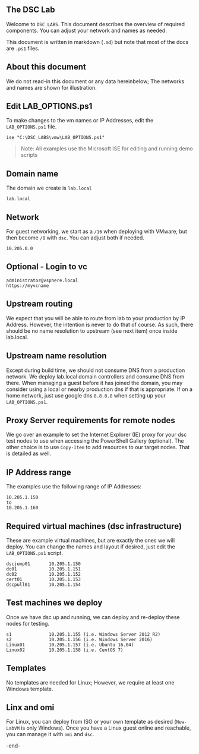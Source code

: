 ## The DSC Lab
Welcome to `DSC_LABS`. This document describes the overview of required components.
You can adjust your network and names as needed.

This document is written in markdown (`.md`) but note that most of the docs are `.ps1` files.

## About this document
We do not read-in this document or any data hereinbelow; The networks and names are shown for illustration.

## Edit LAB_OPTIONS.ps1
To make changes to the vm names or IP Addresses, edit the `LAB_OPTIONS.ps1` file.

    ise "C:\DSC_LABS\vmw\LAB_OPTIONS.ps1"

> Note: All examples use the Microsoft ISE for editing and running demo scripts

## Domain name
The domain we create is `lab.local`

    lab.local

## Network
For guest networking, we start as a `/16` when deploying with VMware, but then become `/8` with `dsc`.
You can adjust both if needed.

    10.205.0.0
    
## Optional - Login to vc

    administrator@vsphere.local
    https://myvcname

## Upstream routing
We expect that you will be able to route from lab to your production by IP Address. However, the intention is never to do that of course. As such, there should be no name resolution to upstream (see next item) once inside lab.local.

## Upstream name resolution
Except during build time, we should not consume DNS from a production network. We deploy lab.local domain controllers and consume DNS from there. When managing a guest before it has joined the domain, you may consider using a local or nearby production dns if that is appropriate. If on a home network, just use google dns `8.8.8.8` when setting up your `LAB_OPTIONS.ps1`.

## Proxy Server requirements for remote nodes
We go over an example to set the Internet Explorer (IE) proxy for your dsc test nodes to use when accessing the PowerShell Gallery (optional). The other choice is to use `Copy-Item` to add resources to our target nodes. That is detailed as well.

## IP Address range
The examples use the following range of IP Addresses:

    10.205.1.150
    to
    10.205.1.160
    
## Required virtual machines (dsc infrastructure)
These are example virtual machines, but are exactly the ones we will deploy.
You can change the names and layout if desired, just edit the `LAB_OPTIONS.ps1` script.

    dscjump01       10.205.1.150
    dc01            10.205.1.151
    dc02            10.205.1.152
    cert01          10.205.1.153
    dscpull01       10.205.1.154

## Test machines we deploy
Once we have dsc up and running, we can deploy and re-deploy these nodes for testing.

    s1              10.205.1.155 (i.e. Windows Server 2012 R2)
    s2              10.205.1.156 (i.e. Windows Server 2016)
    Linux01         10.205.1.157 (i.e. Ubuntu 16.04)
    Linux02         10.205.1.158 (i.e. CentOS 7)

## Templates
No templates are needed for Linux; However, we require at least one Windows template.

## Linx and omi
For Linux, you can deploy from ISO or your own template as desired (`New-LabVM` is only Windows). Once you have a Linux guest online and reachable, you can manage it with `omi` and `dsc`.

-end-

